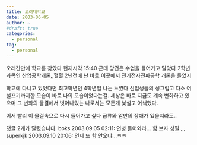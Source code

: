 ```yaml
---
title: 고려대학교
date: 2003-06-05
author: ~
#draft: true
categories:
  - personal
tag:
  - personal
---
```




오래간만에 학교를 찾았다
현재시각 15:40
근데 망건은 수업을 들어가고 말았다 
2학년과목인 산업공학개론,,헐헐
2년전에 난 바로 이곳에서 전기전자전파공학 개론을 들었지

학교에 다니고 있었다면 최고학년인 4학년일 나는 느꼈다
신입생들의 싱그럽고 다소 어설프기까지한 모습이
바로 나의 모습이었다는걸.
세상은 바로 지금도 계속 변화하고 있으며
그 변화의 물결에서 벗어나있는 나로서는
모든게 낯설고 어색했다.

어서 빨리 이 물결속으로 다시 들어가고 싶다
급류와 암반의 장애가 있을지라도..


 댓글  2개가 달렸습니다.
 boks 2003.09.05 02:11: 
언녕 들어와라...
함 보자 성필.,,,
 superkjk 2003.09.10 20:06: 
언제 또 함 안오냐...ㅋㅋ




